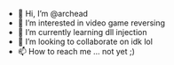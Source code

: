 - 👋 Hi, I’m @archead
- 👀 I’m interested in video game reversing
- 🌱 I’m currently learning dll injection
- 💞️ I’m looking to collaborate on idk lol
- 📫 How to reach me ... not yet ;)

<!---
archead/archead is a ✨ special ✨ repository because its `README.md` (this file) appears on your GitHub profile.
You can click the Preview link to take a look at your changes.
--->
